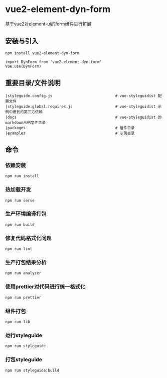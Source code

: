 # vue2-element-dyn-form

基于vue2对element-ui的form组件进行扩展

## 安装与引入

`npm install vue2-element-dyn-form`

```
import DynForm from 'vue2-element-dyn-form'
Vue.use(DynForm)
```


## 重要目录/文件说明

```
|styleguide.config.js                            # vue-styleguidist 配置文件
|styleguide.global.requires.js                   # vue-styleguidist 示例中用到的第三方依赖
|docs                                            # vue-styleguidist 的markdown示例文件目录
|packages                                        # 组件目录
|examples                                        # 示例目录
```

## 命令

### 依赖安装
```
npm run install
```

### 热加载开发
```
npm run serve
```

### 生产环境编译打包
```
npm run build
```

### 修复代码格式化问题
```
npm run lint
```

### 生产打包结果分析
```
npm run analyzer
```

### 使用prettier对代码进行统一格式化
```
npm run prettier
```

### 组件打包
```
npm run lib
```

### 运行styleguide
```
npm run styleguide
```

### 打包styleguide

```
npm run styleguide:build
```
